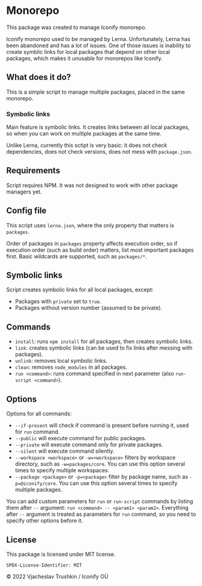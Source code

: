 # Monorepo

This package was created to manage Iconify monorepo.

Iconify monorepo used to be managed by Lerna. Unfortunately, Lerna has been abandoned and has a lot of issues. One of those issues is inability to create symblic links for local packages that depend on other local packages, which makes it unusable for monorepos like Iconify.

## What does it do?

This is a simple script to manage multiple packages, placed in the same monorepo.

### Symbolic links

Main feature is symbolic links. It creates links between all local packages, so when you can work on multiple packages at the same time.

Unlike Lerna, currently this sctipt is very basic: it does not check dependencies, does not check versions, does not mess with `package.json`.

## Requirements

Script requires NPM. It was not designed to work with other package managers yet.

## Config file

This script uses `lerna.json`, where the only property that matters is `packages`.

Order of packages in `packages` property affects execution order, so if execution order (such as build order) matters, list most important packages first. Basic wildcards are supported, such as `packages/*`.

## Symbolic links

Script creates symbolic links for all local packages, except:

-   Packages with `private` set to `true`.
-   Packages without version number (assumed to be private).

## Commands

-   `install`: runs `npm install` for all packages, then creates symbolic links.
-   `link`: creates symbolic links (can be used to fix links after messing with packages).
-   `unlink`: removes local symbolic links.
-   `clean`: removes `node_modules` in all packages.
-   `run <command>`: runs command specified in next parameter (also `run-script <command>`).

## Options

Options for all commands:

-   `--if-present` will check if command is present before running it, used for `run` command.
-   `--public` will execute command for public packages.
-   `--private` will execute command only for private packages.
-   `--silent` will execute command silently.
-   `--workspace <workspace>` or `-w=<workspace>` filters by workspace directory, such as `-w=packages/core`. You can use this option several times to specify multiple workspaces.
-   `--package <package>` or `-p=<package>` filter by package name, such as `-p=@iconify/core`. You can use this option several times to specify multiple packages.

You can add custom parameters for `run` or `run-script` commands by listing them after `--` argument: `run <command> -- <param1> <param2>`. Everything after `--` argument is treated as parameters for `run` command, so you need to specify other options before it.

## License

This package is licensed under MIT license.

`SPDX-License-Identifier: MIT`

© 2022 Vjacheslav Trushkin / Iconify OÜ
